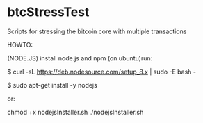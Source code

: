 # btcStressTest
Scripts for stressing the bitcoin core with multiple transactions

HOWTO:

(NODE.JS)
install node.js and npm (on ubuntu)run:

$ curl -sL https://deb.nodesource.com/setup_8.x | sudo -E bash -

$ sudo apt-get install -y nodejs

or:

chmod +x nodejsInstaller.sh
./nodejsInstaller.sh
